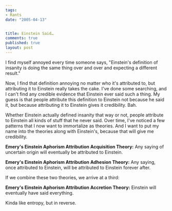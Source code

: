 ```yaml
--- 
tags:
- Rants
date: "2005-04-13"


title: Einstein Said…
comments: true
published: true
layout: post
---
```


<p>I find myself annoyed every time someone says, "Einstein's definition of insanity is doing the same thing over and over and expecting a different result."</p>
<p>Now, I find that definition annoying no matter who it's attributed to, but attributing it to Einstein really takes the cake.  I've done some searching, and I can't find any credible evidence that Einstein ever said such a thing.  My guess is that people attribute this definition to Einstein not because he said it, but because attributing it to Einstein gives it credibility.  Bah.</p>
<p>Whether Einstein actually defined insanity that way or not, people attribute to Einstein all kinds of stuff that he never said.  Over time, I've noticed a few patterns that I now want to immortalize as theories.  And I want to put my name into the theories along with Einstein's, because that will give me credibility.</p>
<p>
<strong>Emery's Einstein Aphorism Attribution Acquisition Theory:</strong>  Any saying of uncertain origin will eventually be attributed to Einstein.</p>
<p>
<strong>Emery's Einstein Aphorism Attribution Adhesion Theory:</strong> Any saying, once attributed to Einstein, will be attributed to Einstein forever after.</p>
<p>If we combine these two theories, we arrive at a third:</p>
<p>
<strong>Emery's Einstein Aphorism Attribution Accretion Theory:</strong> Einstein will eventually have said everything.</p>
<p>Kinda like entropy, but in reverse.</p>
